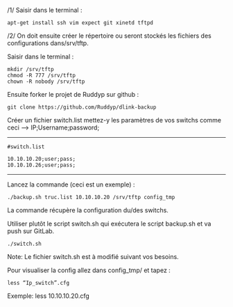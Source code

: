 /1/ Saisir dans le terminal :

    apt-get install ssh vim expect git xinetd tftpd

/2/ On doit ensuite créer le répertoire ou seront stockés les fichiers des
  configurations dans/srv/tftp.

 Saisir dans le terminal :

    mkdir /srv/tftp
    chmod -R 777 /srv/tftp
    chown -R nobody /srv/tftp

Ensuite forker le projet de Ruddyp sur github :

    git clone https://github.com/Ruddyp/dlink-backup

Créer un fichier switch.list mettez-y les paramètres de vos switchs comme
ceci --> IP;Username;password;
_______________________________________________________________________________

    #switch.list

    10.10.10.20;user;pass;
    10.10.10.26;user;pass;
_______________________________________________________________________________

Lancez la commande (ceci est un exemple) :

    ./backup.sh truc.list 10.10.10.20 /srv/tftp config_tmp
La commande récupère la configuration du/des switchs.

Utiliser plutôt le script switch.sh qui exécutera le script backup.sh 
et va push sur GitLab. 

    ./switch.sh

Note: Le fichier switch.sh est à modifié suivant vos besoins.

Pour visualiser la config allez dans config_tmp/ et tapez :

    less “Ip_switch”.cfg

Exemple: 
    less 10.10.10.20.cfg
